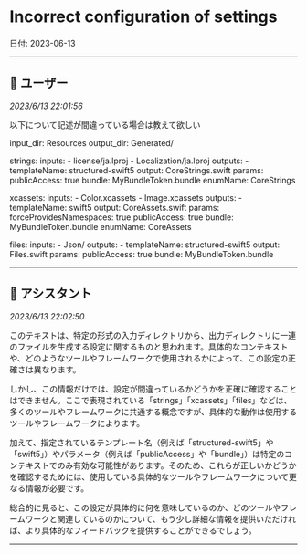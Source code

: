 # Incorrect configuration of settings

日付: 2023-06-13

---

## 👤 ユーザー
*2023/6/13 22:01:56*

以下について記述が間違っている場合は教えて欲しい

input\_dir: Resources
output\_dir: Generated/

strings:
  inputs:
    - license/ja.lproj
    - Localization/ja.lproj
  outputs:
    - templateName: structured-swift5
      output: CoreStrings.swift
      params:
        publicAccess: true
        bundle: MyBundleToken.bundle
        enumName: CoreStrings

xcassets:
  inputs:
    - Color.xcassets
    - Image.xcassets
  outputs:
    - templateName: swift5
      output: CoreAssets.swift
      params:
        forceProvidesNamespaces: true
        publicAccess: true
        bundle: MyBundleToken.bundle
        enumName: CoreAssets

files:
  inputs:
    - Json/
  outputs:
    - templateName: structured-swift5
      output: Files.swift
      params:
        publicAccess: true
        bundle: MyBundleToken.bundle

---

## 🤖 アシスタント
*2023/6/13 22:02:50*

このテキストは、特定の形式の入力ディレクトリから、出力ディレクトリに一連のファイルを生成する設定に関するものと思われます。具体的なコンテキストや、どのようなツールやフレームワークで使用されるかによって、この設定の正確さは異なります。

しかし、この情報だけでは、設定が間違っているかどうかを正確に確認することはできません。ここで表現されている「strings」「xcassets」「files」などは、多くのツールやフレームワークに共通する概念ですが、具体的な動作は使用するツールやフレームワークによります。

加えて、指定されているテンプレート名（例えば「structured-swift5」や「swift5」）やパラメータ（例えば「publicAccess」や「bundle」）は特定のコンテキストでのみ有効な可能性があります。そのため、これらが正しいかどうかを確認するためには、使用している具体的なツールやフレームワークについて更なる情報が必要です。

総合的に見ると、この設定が具体的に何を意味しているのか、どのツールやフレームワークと関連しているのかについて、もう少し詳細な情報を提供いただければ、より具体的なフィードバックを提供することができるでしょう。

---
